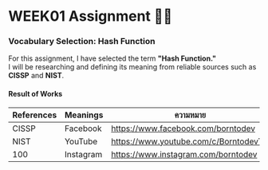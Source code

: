 # WEEK01 Assignment 😵‍💫  
### Vocabulary Selection: **Hash Function**  

For this assignment, I have selected the term **"Hash Function."**  
I will be researching and defining its meaning from reliable sources such as **CISSP** and **NIST**.

#### Result of Works

| References | Meanings | ความหมาย |
| ---- | ---- | ---- |
| CISSP | Facebook | https://www.facebook.com/borntodev |
| NIST | YouTube | https://www.youtube.com/c/BorntodevTH |
| 100 | Instagram | https://www.instagram.com/borntodev |
